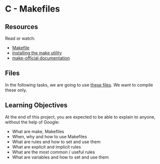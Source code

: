 # C - Makefiles

## Resources
Read or watch:

* [Makefile](https://www.google.com/search?q=makefile)
* [Installing the make utility](https://www.geeksforgeeks.org/how-to-install-make-on-ubuntu/)
* [make-official documentation](https://www.gnu.org/software/make/manual/html_node/)

## Files
In the following tasks, we are going to use [these files](https://github.com/holbertonschool/0x1B.c). We want to compile these only.

## Learning Objectives
At the end of this project, you are expected to be able to explain to anyone, without the help of Google:
* What are make, Makefiles
* When, why and how to use Makefiles
* What are rules and how to set and use them
* What are explicit and implicit rules
* What are the most common / useful rules
* What are variables and how to set and use them



